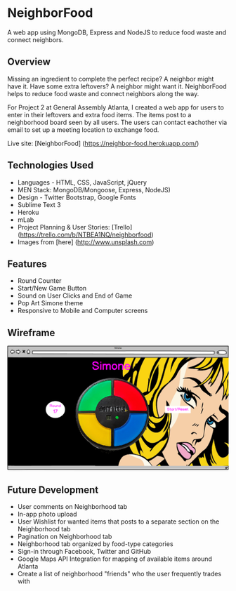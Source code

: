 # NeighborFood
A web app using MongoDB, Express and NodeJS to reduce food waste and connect neighbors.

## Overview
Missing an ingredient to complete the perfect recipe?  A neighbor might have it.
Have some extra leftovers? A neighbor might want it.
NeighborFood helps to reduce food waste and connect neighbors along the way.

For Project 2 at General Assembly Atlanta, I created a web app for users to enter in their leftovers and extra food items.  The items post to a neighborhood board seen by all users.  The users can contact eachother via email to set up a meeting location to exchange food.

Live site: [NeighborFood] (https://neighbor-food.herokuapp.com/)

## Technologies Used
* Languages - HTML, CSS, JavaScript, jQuery
* MEN Stack: MongoDB/Mongoose, Express, NodeJS)
* Design - Twitter Bootstrap, Google Fonts
* Sublime Text 3
* Heroku
* mLab
* Project Planning & User Stories: [Trello] (https://trello.com/b/NTBEA1NQ/neighborfood)
* Images from [here] (http://www.unsplash.com)

## Features
* Round Counter
* Start/New Game Button
* Sound on User Clicks and End of Game
* Pop Art Simone theme
* Responsive to Mobile and Computer screens

## Wireframe
![alt text](https://github.com/lhochsz/Simone/blob/master/css/Simone-Wireframe.png "Wireframe")

## Future Development
* User comments on Neighborhood tab
* In-app photo upload
* User Wishlist for wanted items that posts to a separate section on the Neighborhood tab
* Pagination on Neighborhood tab
* Neighborhood tab organized by food-type categories
* Sign-in through Facebook, Twitter and GitHub
* Google Maps API Integration for mapping of available items around Atlanta
* Create a list of neighborhood "friends" who the user frequently trades with
